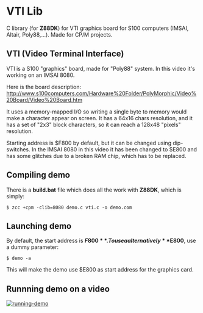 # VTI Lib

C library (for **Z88DK**) for VTI graphics board for S100 computers (IMSAI, Altair, Poly88,...). Made for CP/M projects.

## VTI (Video Terminal Interface)

VTI is a S100 "graphics" board, made for "Poly88" system. In this video it's working on an IMSAI 8080.

Here is the board description: http://www.s100computers.com/Hardware%20Folder/PolyMorphic/Video%20Board/Video%20Board.htm

It uses a memory-mapped I/O so writing a single byte to memory would make a character appear on screen. It has a 64x16 chars resolution, and it has a set of "2x3" block characters, so it can reach a 128x48 "pixels" resolution.

Starting address is $F800 by default, but it can be changed using dip-switches. In the IMSAI 8080 in this video it has been changed to $E800 and has some glitches due to a broken RAM chip, which has to be replaced.

## Compiling demo

There is a **build.bat** file which does all the work with **Z88DK**, which is simply:

```$ zcc +cpm -clib=8080 demo.c vti.c -o demo.com```

## Launching demo

By default, the start address is **$F800**. To use a alternatively **$E800**, use a dummy parameter:

```$ demo -a```

This will make the demo use $E800 as start address for the graphics card.

## Runnning demo on a video

[![running-demo](https://img.youtube.com/vi/AEd7Ui9pJeU/0.jpg)](https://www.youtube.com/watch?v=AEd7Ui9pJeU)
